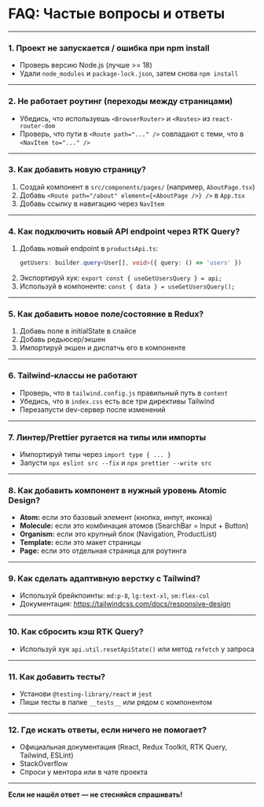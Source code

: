 # FAQ: Частые вопросы и ответы

---

### 1. Проект не запускается / ошибка при npm install
- Проверь версию Node.js (лучше >= 18)
- Удали `node_modules` и `package-lock.json`, затем снова `npm install`

---

### 2. Не работает роутинг (переходы между страницами)
- Убедись, что используешь `<BrowserRouter>` и `<Routes>` из `react-router-dom`
- Проверь, что пути в `<Route path="..." />` совпадают с теми, что в `<NavItem to="..." />`

---

### 3. Как добавить новую страницу?
1. Создай компонент в `src/components/pages/` (например, `AboutPage.tsx`)
2. Добавь `<Route path="/about" element={<AboutPage />} />` в `App.tsx`
3. Добавь ссылку в навигацию через `NavItem`

---

### 4. Как подключить новый API endpoint через RTK Query?
1. Добавь новый endpoint в `productsApi.ts`:
   ```ts
   getUsers: builder.query<User[], void>({ query: () => 'users' })
   ```
2. Экспортируй хук: `export const { useGetUsersQuery } = api;`
3. Используй в компоненте: `const { data } = useGetUsersQuery();`

---

### 5. Как добавить новое поле/состояние в Redux?
1. Добавь поле в initialState в слайсе
2. Добавь редьюсер/экшен
3. Импортируй экшен и диспатчь его в компоненте

---

### 6. Tailwind-классы не работают
- Проверь, что в `tailwind.config.js` правильный путь в `content`
- Убедись, что в `index.css` есть все три директивы Tailwind
- Перезапусти dev-сервер после изменений

---

### 7. Линтер/Prettier ругается на типы или импорты
- Импортируй типы через `import type { ... }`
- Запусти `npx eslint src --fix` и `npx prettier --write src`

---

### 8. Как добавить компонент в нужный уровень Atomic Design?
- **Atom:** если это базовый элемент (кнопка, инпут, иконка)
- **Molecule:** если это комбинация атомов (SearchBar = Input + Button)
- **Organism:** если это крупный блок (Navigation, ProductList)
- **Template:** если это макет страницы
- **Page:** если это отдельная страница для роутинга

---

### 9. Как сделать адаптивную верстку с Tailwind?
- Используй брейкпоинты: `md:p-8`, `lg:text-xl`, `sm:flex-col`
- Документация: https://tailwindcss.com/docs/responsive-design

---

### 10. Как сбросить кэш RTK Query?
- Используй хук `api.util.resetApiState()` или метод `refetch` у запроса

---

### 11. Как добавить тесты?
- Установи `@testing-library/react` и `jest`
- Пиши тесты в папке `__tests__` или рядом с компонентом

---

### 12. Где искать ответы, если ничего не помогает?
- Официальная документация (React, Redux Toolkit, RTK Query, Tailwind, ESLint)
- StackOverflow
- Спроси у ментора или в чате проекта

---

**Если не нашёл ответ — не стесняйся спрашивать!** 